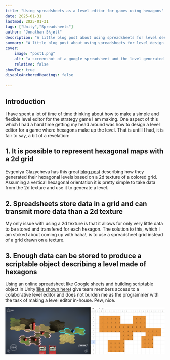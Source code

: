 ```yaml
---
title: "Using spreadsheets as a level editor for games using hexagons"
date: 2025-01-31
lastmod: 2025-01-31
tags: ["Unity","Spreadsheets"]
author: "Jonathan Skjøtt"
description: "A little blog post about using spreadsheets for level design in games using hexagons" 
summary: "A little blog post about using spreadsheets for level design in games using hexagons" 
cover:
    image: "post1.png"
    alt: "a screenshot of a google spreadsheet and the level generated based on the spreadsheet data."
    relative: false
showToc: true
disableAnchoredHeadings: false

---
```


## Introduction

I have spent a lot of time of time thinking about how to make a simple and flexible level editor for the strategy game I am making. One aspect of this which I had a hard time getting my head around was how to design a level editor for a game where hexagons make up the level. That is untill I had, it is fair to say, a bit of a revelation:

## 1. It is possible to represent hexagonal maps with a 2d grid

Evgeniya Glazycheva has this great [blog post](https://medium.com/@glazychevaeo/hexagon-level-generator-from-2d-texture-3c0ac9e3cc07) describing how they generated their hexagonal levels based on a 2d texture of a colored grid. Assuming a vertical hexagonal orientation it is pretty simple to take data from the 2d texture and use it to generate a level.

## 2. Spreadsheets store data in a grid and can transmit more data than a 2d texture

My only issue with using a 2d texture is that it allows for only very little data to be stored and transfered for each hexagon. The solution to this, which I am stoked about coming up with haha!, is to use a spreadsheet grid instead of a grid drawn on a texture.

## 3. Enough data can be stored to produce a scriptable object describing a level made of hexagons

Using an online spreadsheet like Google sheets and building scriptable object in Unity([like shown here](https://medium.com/@xavidevsama/how-to-create-a-simple-backend-with-google-sheets-and-unity-the-easiest-solution-for-small-ef8a6de1bcd0)) give team members access to a colaborative level editor and does not burden me as the programmer with the task of making a level editor in-house. Pew, nice. 

![](post1.png)